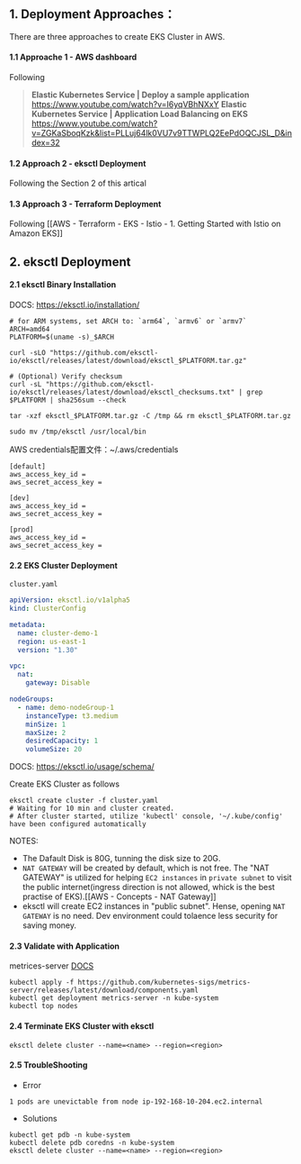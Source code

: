 
## 1. Deployment Approaches：

There are three approaches to create EKS Cluster in AWS.
#### 1.1 Approache 1 - AWS dashboard 
Following
> **Elastic Kubernetes Service | Deploy a sample application**
> https://www.youtube.com/watch?v=I6yqVBhNXxY
> **Elastic Kubernetes Service | Application Load Balancing on EKS**
> https://www.youtube.com/watch?v=ZGKaSboqKzk&list=PLLuj64lk0VU7v9TTWPLQ2EePdOQCJSL_D&index=32
#### 1.2 Approach 2 - eksctl Deployment

Following the Section 2 of this artical
#### 1.3 Approach 3 - Terraform Deployment

Following [[AWS - Terraform - EKS - Istio - 1. Getting Started with Istio on Amazon EKS]]

## 2. eksctl Deployment

#### 2.1 eksctl Binary Installation

DOCS: https://eksctl.io/installation/

```shell
# for ARM systems, set ARCH to: `arm64`, `armv6` or `armv7`
ARCH=amd64
PLATFORM=$(uname -s)_$ARCH

curl -sLO "https://github.com/eksctl-io/eksctl/releases/latest/download/eksctl_$PLATFORM.tar.gz"

# (Optional) Verify checksum
curl -sL "https://github.com/eksctl-io/eksctl/releases/latest/download/eksctl_checksums.txt" | grep $PLATFORM | sha256sum --check

tar -xzf eksctl_$PLATFORM.tar.gz -C /tmp && rm eksctl_$PLATFORM.tar.gz

sudo mv /tmp/eksctl /usr/local/bin
```


AWS credentials配置文件：~/.aws/credentials

```
[default]
aws_access_key_id = 
aws_secret_access_key = 

[dev]
aws_access_key_id = 
aws_secret_access_key = 

[prod]
aws_access_key_id = 
aws_secret_access_key = 
```

#### 2.2 EKS Cluster Deployment

`cluster.yaml` 
```yaml
apiVersion: eksctl.io/v1alpha5
kind: ClusterConfig

metadata:
  name: cluster-demo-1
  region: us-east-1
  version: "1.30"

vpc:
  nat:
    gateway: Disable

nodeGroups:
  - name: demo-nodeGroup-1
    instanceType: t3.medium
    minSize: 1
    maxSize: 2
    desiredCapacity: 1
    volumeSize: 20
```
DOCS: https://eksctl.io/usage/schema/

Create EKS Cluster as follows
```shell
eksctl create cluster -f cluster.yaml
# Waiting for 10 min and cluster created.
# After cluster started, utilize 'kubectl' console, '~/.kube/config' have been configured automatically
```

NOTES:
- The Dafault Disk is 80G, tunning the disk size to 20G.
- `NAT GATEWAY` will be created by default, which is not free. The "NAT GATEWAY" is utilized for helping `EC2 instances` in `private subnet` to visit the public internet(ingress direction is not allowed, whick is the best practise of EKS).[[AWS - Concepts - NAT Gateway]]
- eksctl will create EC2 instances in "public subnet". Hense, opening `NAT GATEWAY` is no need. Dev environment could tolaence less security for saving money.


#### 2.3 Validate with Application

metrices-server 
[DOCS](https://docs.aws.amazon.com/eks/latest/userguide/metrics-server.html)
```shell
kubectl apply -f https://github.com/kubernetes-sigs/metrics-server/releases/latest/download/components.yaml
kubectl get deployment metrics-server -n kube-system
kubectl top nodes
```

#### 2.4 Terminate EKS Cluster with eksctl

```shell
eksctl delete cluster --name=<name> --region=<region>
```

#### 2.5 TroubleShooting

- Error
```
1 pods are unevictable from node ip-192-168-10-204.ec2.internal
```
- Solutions
```shell
kubectl get pdb -n kube-system
kubectl delete pdb coredns -n kube-system
eksctl delete cluster --name=<name> --region=<region>
```

